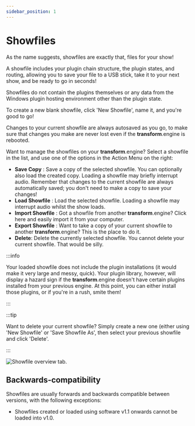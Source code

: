 ```yaml
---
sidebar_position: 1
---
```


# Showfiles

As the name suggests, showfiles are exactly that, files for your show!

A showfile includes your plugin chain structure, the plugin states, and routing, allowing you to
save your file to a USB stick, take it to your next show, and be ready to go in seconds!

Showfiles do not contain the plugins themselves or any data from the Windows plugin hosting
environment other than the plugin state.

To create a new blank showfile, click 'New Showfile', name it, and you're good to go!

Changes to your current showfile are always autosaved as you go, to make sure that changes you make
are never lost even if the **transform**.engine is rebooted.

Want to manage the showfiles on your **transform**.engine? Select a showfile in the list, and use
one of the options in the Action Menu on the right:

- **Save Copy** : Save a copy of the selected showfile. You can optionally also load the created
  copy. Loading a showfile may briefly interrupt audio. Remember that changes to the current
  showfile are always automatically saved; you don't need to make a copy to save your changes!
- **Load Showfile** : Load the selected showfile. Loading a showfile may interrupt audio whilst the
  show loads.
- **Import Showfile** : Got a showfile from another **transform**.engine? Click here and easily import it from your computer.
- **Export Showfile** : Want to take a copy of your current showfile to another **transform**.engine? This is the place to do it.
- **Delete**: Delete the currently selected showfile. You cannot delete your current showfile. That
  would be silly.

:::info

Your loaded showfile does not include the plugin installations (it would make it very large and
messy, quick). Your plugin library, however, will display a hazard sign if the **transform**.engine
doesn't have certain plugins installed from your previous engine. At this point, you can either
install those plugins, or if you're in a rush, smite them!

:::

:::tip

Want to delete your current showfile? Simply create a new one (either using 'New Showfile' or 'Save Showfile As', then select your previous showfile and click 'Delete'.

:::

![Showfile overview tab.](@site/static/img/transformclient/v1.5/system-showfiles.png)

## Backwards-compatibility

Showfiles are usually forwards and backwards compatible between versions, with the following
exceptions:

* Showfiles created or loaded using software v1.1 onwards cannot be loaded into v1.0.
